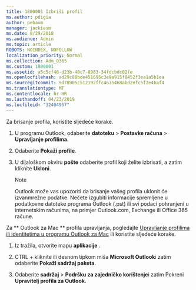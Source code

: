 ```yaml
---
title: 1800001 Izbriši profil
ms.author: pdigia
author: pebaum
manager: jackiesm
ms.date: 8/29/2018
ms.audience: Admin
ms.topic: article
ROBOTS: NOINDEX, NOFOLLOW
localization_priority: Normal
ms.collection: Adm_O365
ms.custom: 1800001
ms.assetid: a5c5cf46-d23b-40c7-8983-34fdcbdc02fe
ms.openlocfilehash: ad29c88bde451695c3e9a915f8452f3ea1a5b1ea
ms.sourcegitcommit: 9d78905c512192ffc4675468abd2efc5f2e4baf4
ms.translationtype: MT
ms.contentlocale: hr-HR
ms.lasthandoff: 04/23/2019
ms.locfileid: "32404957"
---
```

Za brisanje profila, koristite sljedeće korake.
  
1. U programu Outlook, odaberite **datoteku** \> **Postavke računa** \> **Upravljanje profilima**.
    
2. Odaberite **Pokaži profile**.
    
3. U dijaloškom okviru **pošte** odaberite profil koji želite izbrisati, a zatim kliknite **Ukloni**.
    
    > [!NOTE]
    > Outlook može vas upozoriti da brisanje vašeg profila uklonit će izvanmrežne podatke. Nećete izgubiti informacije spremljene u podatkovne datoteke programa Outlook (.pst) ili svi podaci pohranjeni u internetskim računima, na primjer Outlook.com, Exchange ili Office 365 račune. 
  
Za ** Outlook za Mac ** profila upravljanja, pogledajte [Upravljanje profilima ili identitetima u programu Outlook za Mac](https://support.office.com/article/fed2a955-74df-4a24-bef6-78a426958c4c.aspx) ili koristite sljedeće korake. 
  
1. Iz tražila, otvorite mapu **aplikacije** . 
    
2. CTRL + kliknite ili desnom tipkom miša **Microsoft Outlook**i zatim odaberite **Pokaži sadržaj paketa**.
    
3. Odaberite **sadržaj** \> **Podršku za zajedničko korištenje**i zatim Pokreni **Upravitelj profila za Outlook**.
    


